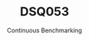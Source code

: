---
layout: default
title: DSQ053
subtitle: Continuous Benchmarking
selected: TPC-DS
expanded: Benchmarking
benchmark: /individual_results/DSQ053.html
---